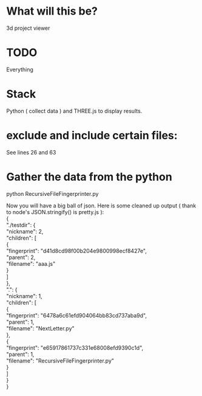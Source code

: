 # What will this be?
3d project viewer

# TODO
Everything

# Stack
Python ( collect data ) and THREE.js to display results.

# exclude and include certain files:
See lines 26 and 63

# Gather the data from the python
python RecursiveFileFingerprinter.py  
  
Now you will have a big ball of json. Here is some cleaned up output ( thank to node's JSON.stringify() is pretty.js ):    
{  
  "./testdir": {  
    "nickname": 2,  
    "children": [  
      {  
        "fingerprint": "d41d8cd98f00b204e9800998ecf8427e",  
        "parent": 2,  
        "filename": "aaa.js"  
      }  
    ]  
  },  
  ".": {  
    "nickname": 1,  
    "children": [  
      {  
        "fingerprint": "6478a6c61efd904064bb83cd737aba9d",  
        "parent": 1,  
        "filename": "NextLetter.py"  
      },  
      {  
        "fingerprint": "e65917861737c331e68008efd9390c1d",  
        "parent": 1,  
        "filename": "RecursiveFileFingerprinter.py"  
      }  
    ]  
  }  
}  




